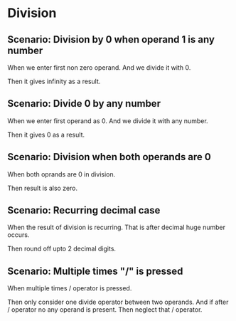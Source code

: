 # Division

## Scenario: Division by 0 when operand 1 is any number

  When we enter first non zero operand.
  And we divide it with 0.
  
  Then it gives infinity as a result.
  
## Scenario: Divide 0 by any number

  When we enter first operand as 0.
  And we divide it with any number.
  
  Then it gives 0 as a result.
  
## Scenario: Division when both operands are 0

  When both oprands are 0 in division.
  
  Then result is also zero.
  
## Scenario: Recurring decimal case

  When the result of division is recurring.
  That is after decimal huge number occurs.
  
  Then round off upto 2 decimal digits.
  
## Scenario: Multiple times "/" is pressed

  When multiple times / operator is pressed.
  
  Then only consider one divide operator between two operands.
  And if after / operator no any operand is present.
  Then neglect that / operator.
